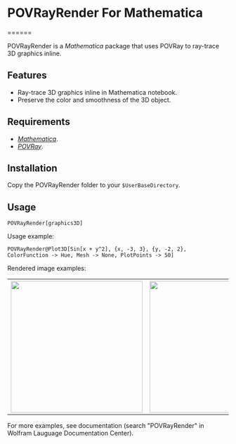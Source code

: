 # POVRayRender For Mathematica
======

POVRayRender is a *Mathematica* package that uses POVRay to ray-trace 3D graphics inline.

Features
--------

* Ray-trace 3D graphics inline in Mathematica notebook.
* Preserve the color and smoothness of the 3D object.

Requirements
------------

* [*Mathematica*][mma].
* [*POVRay*][povray].

Installation
------------

Copy the POVRayRender folder to your `$UserBaseDirectory`. 


Usage
-----

`POVRayRender[graphics3D]`

Usage example:

`POVRayRender@Plot3D[Sin[x + y^2], {x, -3, 3}, {y, -2, 2}, ColorFunction -> Hue, Mesh -> None, PlotPoints -> 50]`

Rendered image examples:


<table border="0">
  <tr>
    <th><img src="http://i.imgur.com/viskRMw.png" height="300"/></th>
    <th><img src="http://i.imgur.com/2riqmTx.png" height="300"/></th>
    <th><img src="http://i.imgur.com/0UPD116.png" height="300"/></th>
  </tr>
</table>


For more examples, see documentation (search "POVRayRender" in Wolfram Lauguage Documentation Center).

[mma]:http://www.wolfram.com/mathematica/
[povray]:http://www.povray.org/
